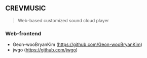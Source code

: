 ## CREVMUSIC
>  Web-based customized sound cloud player

### Web-frontend
- Geon-wooBryanKim (https://github.com/Geon-wooBryanKim)
- jwgo (https://github.com/jwgo)
